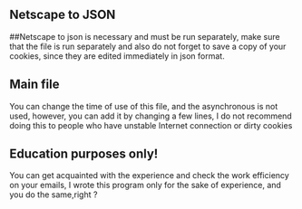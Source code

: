 ## Netscape to JSON

##Netscape to json  is necessary and must be run separately, make sure that the file is run separately and also do not forget to save a copy of your cookies, since they are edited immediately in json format.


## Main file

You can change the time of use of this file, and the asynchronous is not used, however, you can add it by changing a few lines, I do not recommend doing this to people who have unstable Internet connection or dirty cookies


## Education purposes only!

You can get acquainted with the experience and check the work efficiency on your emails, I wrote this program only for the sake of experience, and you do the same,right ?
